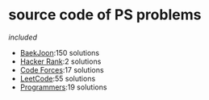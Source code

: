 # source code of PS problems  
_included_  
* [BaekJoon](https://www.acmicpc.net/):150 solutions  
* [Hacker Rank](https://www.hackerrank.com/dashboard):2 solutions  
* [Code Forces](https://codeforces.com/):17 solutions  
* [LeetCode](https://leetcode.com/):55 solutions  
* [Programmers](https://programmers.co.kr/):19 solutions  
